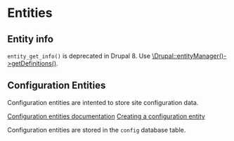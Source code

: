 # Entities

## Entity info

`entity_get_info()` is deprecated in Drupal 8. Use [\Drupal::entityManager()->getDefinitions()](https://www.drupal.org/node/1929006).

## Configuration Entities

Configuration entities are intented to store site configuration data.

[Configuration entities documentation](https://www.drupal.org/node/1818734)
[Creating a configuration entity](https://www.drupal.org/node/1809494)

Configuration entities are stored in the `config` database table.
